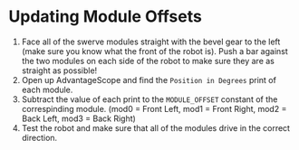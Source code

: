 # Updating Module Offsets
1. Face all of the swerve modules straight with the bevel gear to the left (make sure you know what the front of the robot is). Push a bar against the two modules on each side of the robot to make sure they are as straight as possible!
2. Open up AdvantageScope and find the `Position in Degrees` print of each module.
3. Subtract the value of each print to the `MODULE_OFFSET` constant of the correspinding module. (mod0 = Front Left, mod1 = Front Right, mod2 = Back Left, mod3 = Back Right)
4. Test the robot and make sure that all of the modules drive in the correct direction.
